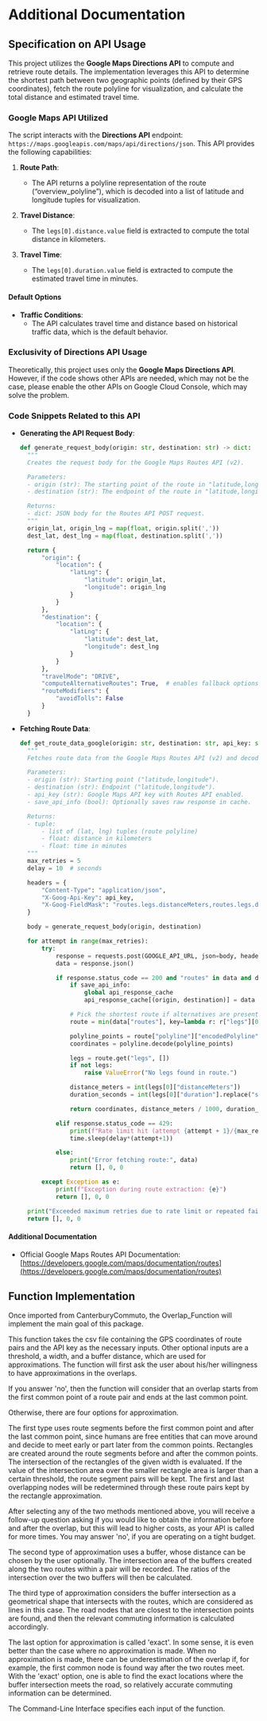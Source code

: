 # Additional Documentation

## Specification on API Usage

This project utilizes the **Google Maps Directions API** to compute and retrieve route details. The implementation leverages this API to determine the shortest path between two geographic points (defined by their GPS coordinates), fetch the route polyline for visualization, and calculate the total distance and estimated travel time.

### Google Maps API Utilized

The script interacts with the **Directions API** endpoint: `https://maps.googleapis.com/maps/api/directions/json`. This API provides the following capabilities:

1. **Route Path**:
   - The API returns a polyline representation of the route (“overview_polyline”), which is decoded into a list of latitude and longitude tuples for visualization.

2. **Travel Distance**:
   - The `legs[0].distance.value` field is extracted to compute the total distance in kilometers.

3. **Travel Time**:
   - The `legs[0].duration.value` field is extracted to compute the estimated travel time in minutes.

#### Default Options

- **Traffic Conditions**:
  - The API calculates travel time and distance based on historical traffic data, which is the default behavior.

### Exclusivity of Directions API Usage

Theoretically, this project uses only the **Google Maps Directions API**. However, if the code shows other APIs are needed, which may not be the case, please enable the other APIs on Google Cloud Console, which may solve the problem.

### Code Snippets Related to this API

- **Generating the API Request Body**:
  ```python
  def generate_request_body(origin: str, destination: str) -> dict:
    """
    Creates the request body for the Google Maps Routes API (v2).

    Parameters:
    - origin (str): The starting point of the route in "latitude,longitude" format.Body
    - destination (str): The endpoint of the route in "latitude,longitude" format.

    Returns:
    - dict: JSON body for the Routes API POST request.
    """
    origin_lat, origin_lng = map(float, origin.split(','))
    dest_lat, dest_lng = map(float, destination.split(','))

    return {
        "origin": {
            "location": {
                "latLng": {
                    "latitude": origin_lat,
                    "longitude": origin_lng
                }
            }
        },
        "destination": {
            "location": {
                "latLng": {
                    "latitude": dest_lat,
                    "longitude": dest_lng
                }
            }
        },
        "travelMode": "DRIVE",
        "computeAlternativeRoutes": True,  # enables fallback options
        "routeModifiers": {
            "avoidTolls": False
        }
    }
  ```

- **Fetching Route Data**:
  ```python
  def get_route_data_google(origin: str, destination: str, api_key: str, save_api_info: bool = False) -> tuple:
    """
    Fetches route data from the Google Maps Routes API (v2) and decodes the polyline.

    Parameters:
    - origin (str): Starting point ("latitude,longitude").
    - destination (str): Endpoint ("latitude,longitude").
    - api_key (str): Google Maps API key with Routes API enabled.
    - save_api_info (bool): Optionally saves raw response in cache.

    Returns:
    - tuple:
        - list of (lat, lng) tuples (route polyline)
        - float: distance in kilometers
        - float: time in minutes
    """
    max_retries = 5
    delay = 10  # seconds

    headers = {
        "Content-Type": "application/json",
        "X-Goog-Api-Key": api_key,
        "X-Goog-FieldMask": "routes.legs.distanceMeters,routes.legs.duration,routes.polyline.encodedPolyline"
    }

    body = generate_request_body(origin, destination)

    for attempt in range(max_retries):
        try:
            response = requests.post(GOOGLE_API_URL, json=body, headers=headers)
            data = response.json()

            if response.status_code == 200 and "routes" in data and data["routes"]:
                if save_api_info:
                    global api_response_cache
                    api_response_cache[(origin, destination)] = data

                # Pick the shortest route if alternatives are present
                route = min(data["routes"], key=lambda r: r["legs"][0].get("distanceMeters", float("inf")))

                polyline_points = route["polyline"]["encodedPolyline"]
                coordinates = polyline.decode(polyline_points)

                legs = route.get("legs", [])
                if not legs:
                    raise ValueError("No legs found in route.")

                distance_meters = int(legs[0]["distanceMeters"])
                duration_seconds = int(legs[0]["duration"].replace("s", ""))

                return coordinates, distance_meters / 1000, duration_seconds / 60

            elif response.status_code == 429:
                print(f"Rate limit hit (attempt {attempt + 1}/{max_retries}). Retrying in {delay}s...")
                time.sleep(delay*(attempt+1))

            else:
                print("Error fetching route:", data)
                return [], 0, 0

        except Exception as e:
            print(f"Exception during route extraction: {e}")
            return [], 0, 0

    print("Exceeded maximum retries due to rate limit or repeated failure.")
    return [], 0, 0
  ```
 

#### Additional Documentation

- Official Google Maps Routes API Documentation: [https://developers.google.com/maps/documentation/routes](https://developers.google.com/maps/documentation/routes)


## Function Implementation

Once imported from CanterburyCommuto, the Overlap_Function will implement the main goal of this package. 

This function takes the csv file containing the GPS coordinates of route pairs and the API key as the necessary inputs. 
Other optional inputs are a threshold, a width, and a buffer distance, which are used for approximations. 
The function will first ask the user about his/her willingness to have approximations in the overlaps. 

If you answer 'no', then the function will consider that an overlap starts from the first common point of a route pair and ends at the last common point.

Otherwise, there are four options for approximation. 

The first type uses route segments before the first common point and after the last common point, since humans are free entities that can move around and decide to meet early or part later from the common points. Rectangles are created around the route segments before and after the common points. The intersection of the rectangles of the given width is evaluated. If the value of the intersection area over the smaller rectangle area is larger than a certain threshold, the route segment pairs will be kept. The first and last overlapping nodes will be redetermined through these route pairs kept by the rectangle approximation.

After selecting any of the two methods mentioned above, you will receive a follow-up question asking if you would like to obtain the information before and after the overlap, but this will lead to higher costs, as your API is called for more times. You may answer 'no', if you are operating on a tight budget. 

The second type of approximation uses a buffer, whose distance can be chosen by the user optionally. The intersection area of the buffers created along the two routes within a pair will be recorded. The ratios of the intersection over the two buffers will then be calculated. 

The third type of approximation considers the buffer intersection as a geometrical shape that intersects with the routes, which are considered as lines in this case. The road nodes that are closest to the intersection points are found, and then the relevant commuting information is calculated accordingly.

The last option for approximation is called 'exact'. In some sense, it is even better than the case where no approximation is made. When no approximation is made, there can be underestimation of the overlap if, for example, the first common node is found way after the two routes meet. With the 'exact' option, one is able to find the exact locations where the buffer intersection meets the road, so relatively accurate commuting information can be determined.

The Command-Line Interface specifies each input of the function. 

